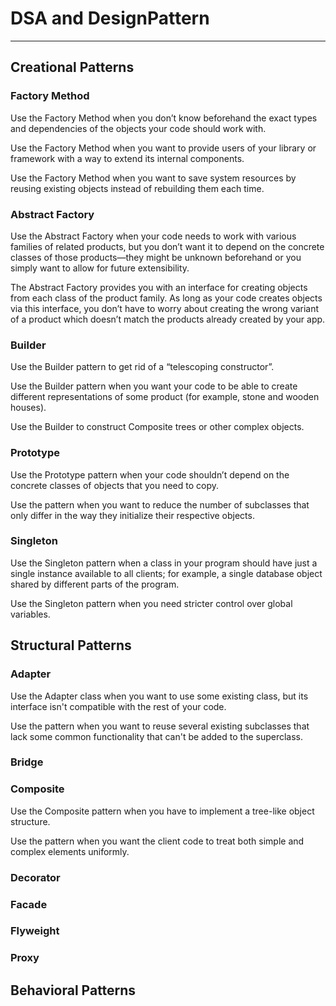 # DSA and DesignPattern
<hr>

## Creational Patterns

### Factory Method
Use the Factory Method when you don’t know beforehand the exact types and dependencies of the objects your code should work with.

Use the Factory Method when you want to provide users of your library or framework with a way to extend its internal components.

Use the Factory Method when you want to save system resources by reusing existing objects instead of rebuilding them each time.

### Abstract Factory
Use the Abstract Factory when your code needs to work with various families of related products, but you don’t want it to depend on the concrete classes of those products—they might be unknown beforehand or you simply want to allow for future extensibility.

The Abstract Factory provides you with an interface for creating objects from each class of the product family. As long as your code creates objects via this interface, you don’t have to worry about creating the wrong variant of a product which doesn’t match the products already created by your app.

### Builder
Use the Builder pattern to get rid of a “telescoping constructor”.

 Use the Builder pattern when you want your code to be able to create different representations of some product (for example, stone and wooden houses).

Use the Builder to construct Composite trees or other complex objects.

### Prototype
Use the Prototype pattern when your code shouldn’t depend on the concrete classes of objects that you need to copy.

Use the pattern when you want to reduce the number of subclasses that only differ in the way they initialize their respective objects.

### Singleton
Use the Singleton pattern when a class in your program should have just a single instance available to all clients; for example, a single database object shared by different parts of the program.

Use the Singleton pattern when you need stricter control over global variables.

## Structural Patterns

### Adapter

Use the Adapter class when you want to use some existing class, but its interface isn't compatible with the rest of your code.

Use the pattern when you want to reuse several existing subclasses that lack some common functionality that can't be added to the superclass.

### Bridge


### Composite
Use the Composite pattern when you have to implement a tree-like object structure.

Use the pattern when you want the client code to treat both simple and complex elements uniformly.

### Decorator


### Facade


### Flyweight


### Proxy


## Behavioral Patterns